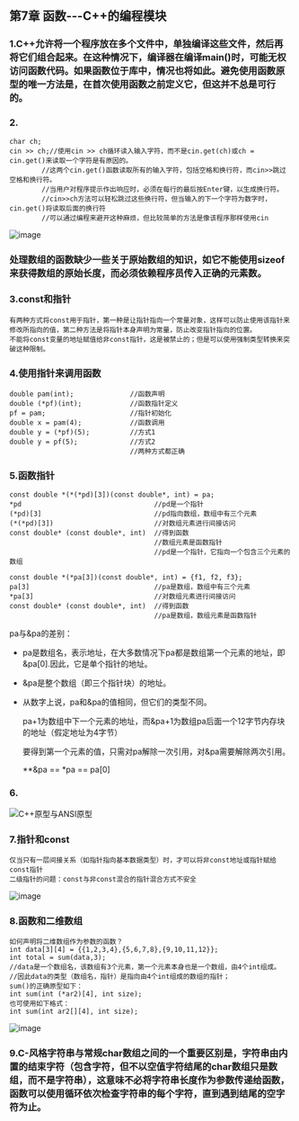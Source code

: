 ## 第7章 函数---C++的编程模块

### 1.C++允许将一个程序放在多个文件中，单独编译这些文件，然后再将它们组合起来。在这种情况下，编译器在编译main()时，可能无权访问函数代码。如果函数位于库中，情况也将如此。避免使用函数原型的唯一方法是，在首次使用函数之前定义它，但这并不总是可行的。

### 2.
    char ch;				
	cin >> ch;//使用cin >> ch循环读入输入字符，而不是cin.get(ch)或ch = cin.get()来读取一个字符是有原因的。	
			//这两个cin.get()函数读取所有的输入字符，包括空格和换行符，而cin>>跳过空格和换行符。	
			//当用户对程序提示作出响应时，必须在每行的最后按Enter键，以生成换行符。	
			//cin>>ch方法可以轻松跳过这些换行符，但当输入的下一个字符为数字时，cin.get()将读取后面的换行符	
			//可以通过编程来避开这种麻烦，但比较简单的方法是像该程序那样使用cin	
![image](https://github.com/liam1992-web/cpp_study_notes/assets/61104738/b8a52602-a555-4b23-aa98-faf41e45ede8)
### 处理数组的函数缺少一些关于原始数组的知识，如它不能使用sizeof来获得数组的原始长度，而必须依赖程序员传入正确的元素数。

### 3.const和指针	
	有两种方式将const用于指针，第一种是让指针指向一个常量对象，这样可以防止使用该指针来修改所指向的值，第二种方法是将指针本身声明为常量，防止改变指针指向的位置。
	不能将const变量的地址赋值给非const指针，这是被禁止的；但是可以使用强制类型转换来突破这种限制。

### 4.使用指针来调用函数	

    double pam(int);			  //函数声明
	double (*pf)(int);			  //函数指针定义
	pf = pam;			          //指针初始化
	double x = pam(4);			  //函数调用
	double y = (*pf)(5);		  //方式1
	double y = pf(5);			  //方式2
				                  //两种方式都正确

### 5.函数指针	

    const double *(*(*pd)[3])(const double*, int) = pa;								
	*pd				                    //pd是一个指针			
	(*pd)[3]				            //pd指向数组，数组中有三个元素			
	(*(*pd)[3])				            //对数组元素进行间接访问			
	const double* (const double*, int)	//得到函数			
					                    //数组元素是函数指针			
					                    //pd是一个指针，它指向一个包含三个元素的数组			
								
    const double *(*pa[3])(const double*, int) = {f1, f2, f3};								
	pa[3]				                //pa是数组，数组中有三个元素			
	*pa[3]				                //对数组元素进行间接访问			
	const double* (const double*, int)	//得到函数			
					                    //pa是数组，数组元素是函数指针			
pa与&pa的差别：	

- pa是数组名，表示地址，在大多数情况下pa都是数组第一个元素的地址，即&pa[0].因此，它是单个指针的地址。							
- &pa是整个数组（即三个指针块）的地址。							
- 从数字上说，pa和&pa的值相同，但它们的类型不同。							

    pa+1为数组中下一个元素的地址，而&pa+1为数组pa后面一个12字节内存块的地址（假定地址为4字节）
  						
  要得到第一个元素的值，只需对pa解除一次引用，对&pa需要解除两次引用。
  			
  **&pa == *pa == pa[0]						

### 6.
![C++原型与ANSI原型](https://github.com/liam1992-web/cpp_study_notes/assets/61104738/c9d33369-df0d-46b6-9381-519b5d2eab32)

### 7.指针和const
    仅当只有一层间接关系（如指针指向基本数据类型）时，才可以将非const地址或指针赋给const指针
	二级指针的问题：const与非const混合的指针混合方式不安全
![image](https://github.com/liam1992-web/cpp_study_notes/assets/61104738/23387f1b-b5c3-4310-bd50-5f25c3cfdd83)
	
### 8.函数和二维数组
    如何声明将二维数组作为参数的函数？
	int data[3][4] = {{1,2,3,4},{5,6,7,8},{9,10,11,12}};
	int total = sum(data,3);
	//data是一个数组名，该数组有3个元素，第一个元素本身也是一个数组，由4个int组成。
	//因此data的类型（数组名，指针）是指向由4个int组成的数组的指针；
	sum()的正确原型如下：
	int sum(int (*ar2)[4], int size);
	也可使用如下格式：
	int sum(int ar2[][4], int size);
 ![image](https://github.com/liam1992-web/cpp_study_notes/assets/61104738/ee674692-d28b-4b4b-a43e-bcaaaac7e2c4)
### 9.C-风格字符串与常规char数组之间的一个重要区别是，字符串由内置的结束字符（包含字符，但不以空值字符结尾的char数组只是数组，而不是字符串），这意味不必将字符串长度作为参数传递给函数，函数可以使用循环依次检查字符串的每个字符，直到遇到结尾的空字符为止。
